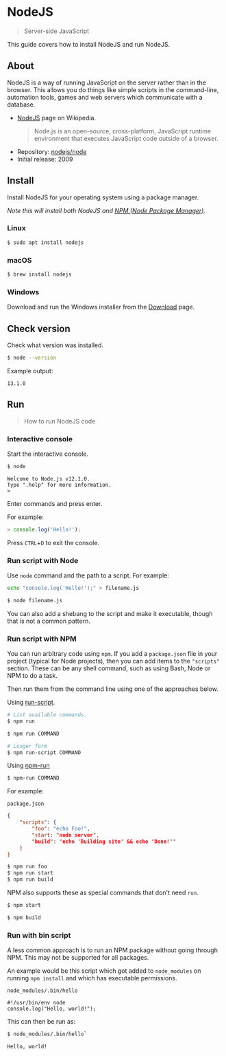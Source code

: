 # NodeJS
> Server-side JavaScript

This guide covers how to install NodeJS and run NodeJS.

## About

NodeJS is a way of running JavaScript on the server rather than in the browser. This allows you do things like simple scripts in the command-line, automation tools, games and web servers which communicate with a database.

- [NodeJS](https://en.wikipedia.org/wiki/Node.js) page on Wikipedia.
    > Node.js is an open-source, cross-platform, JavaScript runtime environment that executes JavaScript code outside of a browser.
- Repository: [nodejs/node](github.com/nodejs/node)
- Initial release: 2009


## Install

Install NodeJS for your operating system using a package manager. 

_Note this will install both NodeJS and [NPM (Node Package Manager)](node_packages.md#npm)._

### Linux

```sh
$ sudo apt install nodejs
```

### macOS

```sh
$ brew install nodejs
```

### Windows

Download and run the Windows installer from the [Download](https://nodejs.org/en/download/) page.

## Check version

Check what version was installed.

```sh
$ node --version
```

Example output:
```
13.1.0
```

## Run
> How to run NodeJS code

### Interactive console

Start the interactive console.

```sh
$ node
```
```
Welcome to Node.js v12.1.0.
Type ".help" for more information.
>
```

Enter commands and press enter.

For example:

```javascript
> console.log('Hello!');
```

Press `CTRL`+`D` to exit the console.


### Run script with Node

Use `node` command and the path to a script. For example:

```sh
echo "console.log('Hello!');" > filename.js
```

```sh
$ node filename.js
```

You can also add a shebang to the script and make it executable, though that is not a common pattern.


### Run script with NPM

You can run arbitrary code using `npm`. If you add a `package.json` file in your project (typical for Node projects), then you can add items to the `"scripts"` section. These can be any shell command, such as using Bash, Node or NPM to do a task.


Then run them from the command line using one of the approaches below.

Using [run-script](https://docs.npmjs.com/cli/run-script).

```sh
# List available commands.
$ npm run
```

```sh
$ npm run COMMAND

# Longer form
$ npm run-script COMMAND
```

Using [npm-run](https://www.npmjs.com/package/npm-run)

```sh
$ npm-run COMMAND
```


For example:

`package.json`

```json
{
    "scripts": {
        "foo": "echo Foo!",
        "start: "node server",
        "build": "echo 'Building site' && echo 'Done!'"
    }
}
```

```sh
$ npm run foo
$ npm run start
$ npm run build
```

NPM also supports these as special commands that don't need `run`.

```sh
$ npm start
```

```sh
$ npm build
```

### Run with bin script

A less common approach is to run an NPM package without going through NPM. This may not be supported for all packages.

An example would be this script which got added to `node_modules` on running `npm install` and which has executable permissions.

`node_modules/.bin/hello`

```node
#!/usr/bin/env node
console.log("Hello, world!");
```

This can then be run as:

```sh
$ node_modules/.bin/hello`
```
```
Hello, world!
```
